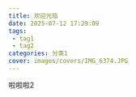 ```yaml
---
title: 欢迎光临
date: 2025-07-12 17:29:09
tags: 
 - tag1
 - tag2
categories: 分类1
cover: images/covers/IMG_6374.JPG
---
```





啦啦啦2

